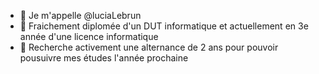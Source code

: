 - 👋 Je m'appelle @luciaLebrun
- 🌱 Fraichement diplomée d'un DUT informatique et actuellement en 3e année d'une licence informatique
- 👀 Recherche activement une alternance de 2 ans pour pouvoir pousuivre mes études l'année prochaine
